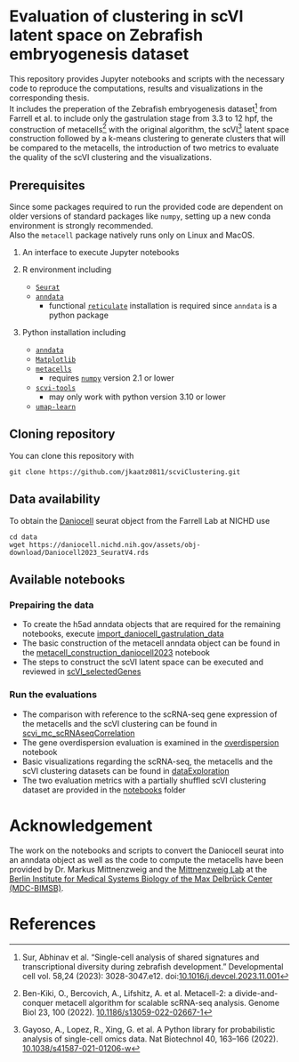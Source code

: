 # Evaluation of clustering in scVI latent space on Zebrafish embryogenesis dataset
This repository provides Jupyter notebooks and scripts with the necessary code to reproduce the computations, results and visualizations in the corresponding thesis.\
It includes the preperation of the Zebrafish embryogenesis dataset[^dataset] from Farrell et al. to include only the gastrulation stage from 3.3 to 12 hpf, the construction of metacells[^metacells] with the original algorithm, the scVI[^scvi] latent space construction followed by a k-means clustering to generate clusters that will be compared to the metacells, the introduction of two metrics to evaluate the quality of the scVI clustering and the visualizations.

## Prerequisites
Since some packages required to run the provided code are dependent on older versions of standard packages like `numpy`, setting up a new conda environment is strongly recommended.\
Also the `metacell` package natively runs only on Linux and MacOS.

1. An interface to execute Jupyter notebooks

2. R environment including
    - [`Seurat`](https://github.com/satijalab/seurat)
    - [`anndata`](https://github.com/scverse/anndata)
      - functional [`reticulate`](https://github.com/rstudio/reticulate) installation is required since `anndata` is a python package

3. Python installation including
     - [`anndata`](https://github.com/scverse/anndata)
     - [`Matplotlib`](https://github.com/matplotlib/matplotlib)
     - [`metacells`](https://github.com/tanaylab/metacells)
       - requires [`numpy`](https://github.com/numpy/numpy) version 2.1 or lower
     - [`scvi-tools`](https://github.com/scverse/scvi-tools)
       - may only work with python version 3.10 or lower
     - [`umap-learn`](https://github.com/lmcinnes/umap)

## Cloning repository
You can clone this repository with 
```
git clone https://github.com/jkaatz0811/scviClustering.git
```

## Data availability
To obtain the [Daniocell](https://daniocell.nichd.nih.gov/) seurat object from the Farrell Lab at NICHD use
```
cd data
wget https://daniocell.nichd.nih.gov/assets/obj-download/Daniocell2023_SeuratV4.rds
```

## Available notebooks
### Prepairing the data
- To create the h5ad anndata objects that are required for the remaining notebooks, execute [import_daniocell_gastrulation_data](https://github.com/jkaatz0811/scviClustering/blob/main/notebooks/import_daniocell/import_daniocell_gastrulation_data.ipynb)
- The basic construction of the metacell anndata object can be found in the [metacell_construction_daniocell2023](https://github.com/jkaatz0811/scviClustering/blob/main/notebooks/metacell_construction/metacell_construction_daniocell2023.ipynb) notebook
- The steps to construct the scVI latent space can be executed and reviewed in [scVI_selectedGenes](https://github.com/jkaatz0811/scviClustering/blob/main/notebooks/scVI/scVI_selectedGenes.ipynb)

### Run the evaluations
- The comparison with reference to the scRNA-seq gene expression of the metacells and the scVI clustering can be found in [scvi_mc_scRNAseqCorrelation](https://github.com/jkaatz0811/scviClustering/blob/main/notebooks/scvi_mc_scRNAseqCorrelation.ipynb)
- The gene overdispersion evaluation is examined in the [overdispersion](https://github.com/jkaatz0811/scviClustering/blob/main/notebooks/overdispersion.ipynb) notebook
- Basic visualizations regarding the scRNA-seq, the metacells and the scVI clustering datasets can be found in [dataExploration](https://github.com/jkaatz0811/scviClustering/blob/main/notebooks/dataExploration.ipynb)
- The two evaluation metrics with a partially shuffled scVI clustering dataset are provided in the [notebooks](https://github.com/jkaatz0811/scviClustering/tree/main/notebooks) folder

# Acknowledgement
The work on the notebooks and scripts to convert the Daniocell seurat into an anndata object as well as the code to compute the metacells have been provided by Dr. Markus Mittnenzweig and the [Mittnenzweig Lab](https://www.mdc-berlin.de/mittnenzweig) at the [Berlin Institute for Medical Systems Biology of the Max Delbrück Center (MDC-BIMSB)](https://www.mdc-berlin.de/).

# References
[^dataset]: Sur, Abhinav et al. “Single-cell analysis of shared signatures and transcriptional diversity during zebrafish development.” Developmental cell vol. 58,24 (2023): 3028-3047.e12. doi:[10.1016/j.devcel.2023.11.001](https://doi.org/10.1016/j.devcel.2023.11.001)
[^metacells]: Ben-Kiki, O., Bercovich, A., Lifshitz, A. et al. Metacell-2: a divide-and-conquer metacell algorithm for scalable scRNA-seq analysis. Genome Biol 23, 100 (2022). [10.1186/s13059-022-02667-1](https://doi.org/10.1186/s13059-022-02667-1)
[^scvi]: Gayoso, A., Lopez, R., Xing, G. et al. A Python library for probabilistic analysis of single-cell omics data. Nat Biotechnol 40, 163–166 (2022). [10.1038/s41587-021-01206-w](https://doi.org/10.1038/s41587-021-01206-w)

